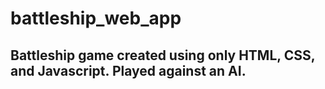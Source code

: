 # battleship_web_app
## Battleship game created using only HTML, CSS, and Javascript. Played against an AI.
